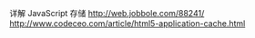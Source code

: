 详解 JavaScript 存储
http://web.jobbole.com/88241/
http://www.codeceo.com/article/html5-application-cache.html